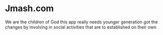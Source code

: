 # Jmash.com
We are the children of God 
this app really needs younger generation got the changes by involving in social activities that are to established on their own 
